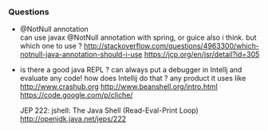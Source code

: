 ### Questions

- @NotNull annotation  
  can use javax @NotNull annotation with spring, or guice also i think. 
  but which one to use ?
  http://stackoverflow.com/questions/4963300/which-notnull-java-annotation-should-i-use
  https://jcp.org/en/jsr/detail?id=305
  
- is there a good java REPL ?
  can always put a debugger in Intellj and evaluate any code!
  how does Intellij do that ? any product it uses like
  http://www.crashub.org
  http://www.beanshell.org/intro.html
  https://code.google.com/p/cliche/
  
  JEP 222: jshell: The Java Shell (Read-Eval-Print Loop)
  http://openjdk.java.net/jeps/222
  
  
  